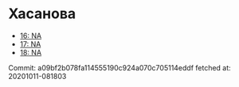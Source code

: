 # Хасанова
- [16: NA](16.md)
- [17: NA](17.md)
- [18: NA](18.md)

Commit: a09bf2b078fa114555190c924a070c705114eddf
 fetched at: 20201011-081803
